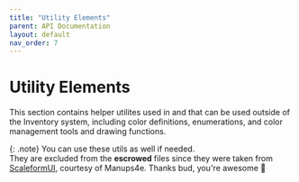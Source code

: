 ```yaml
---
title: "Utility Elements"
parent: API Documentation
layout: default
nav_order: 7
---
```


# Utility Elements

This section contains helper utilites used in and that can be used outside of the Inventory system, including color definitions, enumerations, and color management tools and drawing functions.

{: .note}
You can use these utils as well if needed.  
They are excluded from the **escrowed** files since they were taken from [ScaleformUI](https://github.com/manups4e/ScaleformUI), courtesy of Manups4e. Thanks bud, you're awesome 💖